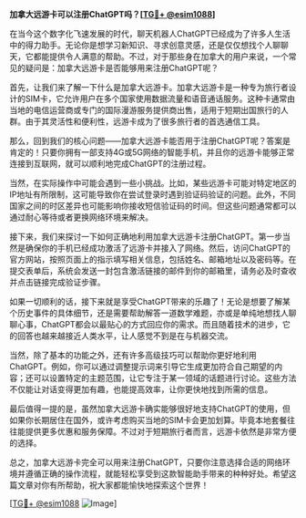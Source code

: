 **加拿大远游卡可以注册ChatGPT吗？[[TG💪+ @esim1088](https://t.me/s/esim1088)]**

在当今这个数字化飞速发展的时代，聊天机器人ChatGPT已经成为了许多人生活中的得力助手。无论你是想学习新知识、寻求创意灵感，还是仅仅想找个人聊聊天，它都能提供令人满意的帮助。不过，对于那些身在加拿大的用户来说，一个常见的疑问是：加拿大远游卡是否能够用来注册ChatGPT呢？

首先，让我们来了解一下什么是加拿大远游卡。加拿大远游卡是一种专为旅行者设计的SIM卡，它允许用户在多个国家使用数据流量和语音通话服务。这种卡通常由当地的电信运营商或专门的国际漫游服务提供商出售，适用于短期出国旅行的人群。由于其灵活性和便利性，远游卡成为了很多旅行者的首选通信工具。

那么，回到我们的核心问题——加拿大远游卡能否用于注册ChatGPT呢？答案是肯定的！只要你拥有一部支持4G或5G网络的智能手机，并且你的远游卡能够正常连接到互联网，就可以顺利地完成ChatGPT的注册过程。

当然，在实际操作中可能会遇到一些小挑战。比如，某些远游卡可能对特定地区的IP地址有所限制，这可能导致你在尝试登录时遇到验证码验证的问题。此外，不同国家之间的时区差异也可能影响你接收短信验证码的时间。但这些问题通常都可以通过耐心等待或者更换网络环境来解决。

接下来，我们来探讨一下如何正确地利用加拿大远游卡注册ChatGPT。第一步当然是确保你的手机已经成功激活了远游卡并接入了网络。然后，访问ChatGPT的官方网站，按照页面上的指示填写相关信息，包括姓名、邮箱地址以及密码等。在提交表单后，系统会发送一封包含激活链接的邮件到你的邮箱里，请务必及时查收并点击链接完成验证步骤。

如果一切顺利的话，接下来就是享受ChatGPT带来的乐趣了！无论是想要了解某个历史事件的具体细节，还是需要帮助解答一道数学难题，亦或是单纯地想找人聊聊心事，ChatGPT都会以最贴心的方式回应你的需求。而且随着技术的进步，它的回答也越来越接近人类水平，让人感觉不到是在与机器交流。

当然，除了基本的功能之外，还有许多高级技巧可以帮助你更好地利用ChatGPT。例如，你可以通过调整提示词来引导它生成更加符合自己期望的内容；还可以设置特定的主题范围，让它专注于某一领域的话题进行讨论。这些方法不仅能让对话变得更加有趣，也能提高效率，让你更快地找到所需的信息。

最后值得一提的是，虽然加拿大远游卡确实能够很好地支持ChatGPT的使用，但如果你长期居住在国外，或许考虑购买当地的SIM卡会更加划算。毕竟本地套餐往往能提供更多优惠和服务保障。不过对于短期旅行者而言，远游卡依然是非常方便的选择。

总之，加拿大远游卡完全可以用来注册ChatGPT，只要你注意选择合适的网络环境并遵循正确的操作流程，就能轻松享受到这款智能助手带来的种种好处。希望这篇文章对你有所帮助，祝大家都能愉快地探索这个世界！

[[TG💪+ @esim1088](https://t.me/s/esim1088) ![Image](https://i.postimg.cc/4NQfJmqS/Snipaste-2025-05-13-00-14-12.png)]
